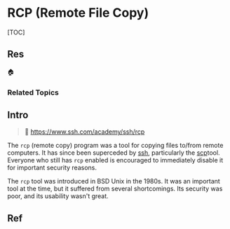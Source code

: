 # RCP (Remote File Copy)

[TOC]



## Res
🏠 


### Related Topics



## Intro
> 🔗 https://www.ssh.com/academy/ssh/rcp

The `rcp` (remote copy) program was a tool for copying files to/from remote computers. It has since been superceded by [ssh](https://www.ssh.com/ssh), particularly the [scp](https://www.ssh.com/ssh/scp)tool. Everyone who still has `rcp` enabled is encouraged to immediately disable it for important security reasons.

The `rcp` tool was introduced in BSD Unix in the 1980s. It was an important tool at the time, but it suffered from several shortcomings. Its security was poor, and its usability wasn't great.



## Ref
